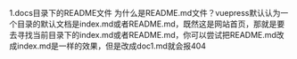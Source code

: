 1.docs目录下的README文件
为什么是README.md文件？vuepress默认认为一个目录的默认文档是index.md或者README.md，既然这是网站首页，那就是要去寻找当前目录下的index.md或者README.md，你可以尝试把README.md改成index.md是一样的效果，但是改成doc1.md就会报404